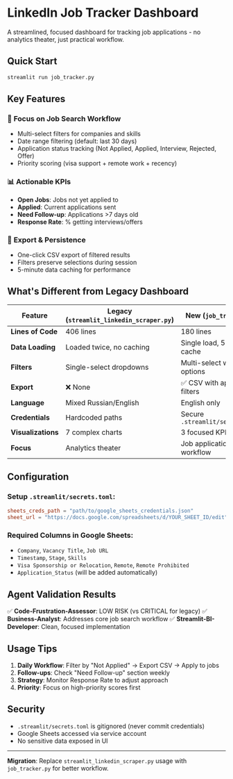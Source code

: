 # LinkedIn Job Tracker Dashboard

A streamlined, focused dashboard for tracking job applications - no analytics theater, just practical workflow.

## Quick Start

```bash
streamlit run job_tracker.py
```

## Key Features

### 🎯 **Focus on Job Search Workflow**
- Multi-select filters for companies and skills
- Date range filtering (default: last 30 days)
- Application status tracking (Not Applied, Applied, Interview, Rejected, Offer)
- Priority scoring (visa support + remote work + recency)

### 📊 **Actionable KPIs**
- **Open Jobs**: Jobs not yet applied to
- **Applied**: Current applications sent
- **Need Follow-up**: Applications >7 days old
- **Response Rate**: % getting interviews/offers

### 💾 **Export & Persistence**
- One-click CSV export of filtered results
- Filters preserve selections during session
- 5-minute data caching for performance

## What's Different from Legacy Dashboard

| Feature | Legacy (`streamlit_linkedin_scraper.py`) | New (`job_tracker.py`) |
|---------|----------------------------------------|----------------------|
| **Lines of Code** | 406 lines | 180 lines |
| **Data Loading** | Loaded twice, no caching | Single load, 5-min cache |
| **Filters** | Single-select dropdowns | Multi-select with clear options |
| **Export** | ❌ None | ✅ CSV with applied filters |
| **Language** | Mixed Russian/English | English only |
| **Credentials** | Hardcoded paths | Secure `.streamlit/secrets.toml` |
| **Visualizations** | 7 complex charts | 3 focused KPIs |
| **Focus** | Analytics theater | Job application workflow |

## Configuration

### Setup `.streamlit/secrets.toml`:
```toml
sheets_creds_path = "path/to/google_sheets_credentials.json"
sheet_url = "https://docs.google.com/spreadsheets/d/YOUR_SHEET_ID/edit"
```

### Required Columns in Google Sheets:
- `Company`, `Vacancy Title`, `Job URL`
- `Timestamp`, `Stage`, `Skills`
- `Visa Sponsorship or Relocation`, `Remote`, `Remote Prohibited`
- `Application_Status` (will be added automatically)

## Agent Validation Results

✅ **Code-Frustration-Assessor**: LOW RISK (vs CRITICAL for legacy)
✅ **Business-Analyst**: Addresses core job search workflow
✅ **Streamlit-BI-Developer**: Clean, focused implementation

## Usage Tips

1. **Daily Workflow**: Filter by "Not Applied" → Export CSV → Apply to jobs
2. **Follow-ups**: Check "Need Follow-up" section weekly
3. **Strategy**: Monitor Response Rate to adjust approach
4. **Priority**: Focus on high-priority scores first

## Security

- `.streamlit/secrets.toml` is gitignored (never commit credentials)
- Google Sheets accessed via service account
- No sensitive data exposed in UI

---

**Migration**: Replace `streamlit_linkedin_scraper.py` usage with `job_tracker.py` for better workflow.